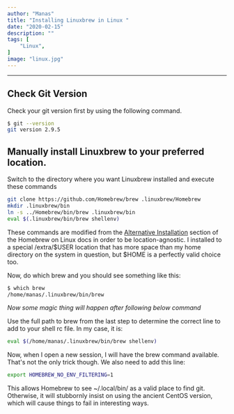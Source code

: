 ```yaml
---
author: "Manas"
title: "Installing Linuxbrew in Linux "
date: "2020-02-15"
description: ""
tags: [
    "Linux",
]
image: "linux.jpg"
---
```


---

## Check Git Version
 
Check your git version first by using the following command.

```bash
$ git --version
git version 2.9.5
```

## Manually install Linuxbrew to your preferred location.

Switch to the directory where you want Linuxbrew installed and execute these commands

```bash
git clone https://github.com/Homebrew/brew .linuxbrew/Homebrew
mkdir .linuxbrew/bin
ln -s ../Homebrew/bin/brew .linuxbrew/bin
eval $(.linuxbrew/bin/brew shellenv)
```

These commands are modified from the [Alternative Installation](https://docs.brew.sh/Homebrew-on-Linux#alternative-installation) section of the Homebrew on Linux docs in order to be location-agnostic. I installed to a special /extra/$USER location that has more space than my home directory on the system in question, but $HOME is a perfectly valid choice too.


Now, do which brew and you should see something like this:

```bash 
$ which brew
/home/manas/.linuxbrew/bin/brew
```


*Now some magic thing will happen after following below command*

Use the full path to brew from the last step to determine the correct line to add to your shell rc file. In my case, it is:

```bash
eval $(/home/manas/.linuxbrew/bin/brew shellenv)
```

Now, when I open a new session, I will have the brew command available. That's not the only trick though. We also need to add this line:

```bash
export HOMEBREW_NO_ENV_FILTERING=1
```


This allows Homebrew to see ~/.local/bin/ as a valid place to find git. Otherwise, it will stubbornly insist on using the ancient CentOS version, which will cause things to fail in interesting ways.








